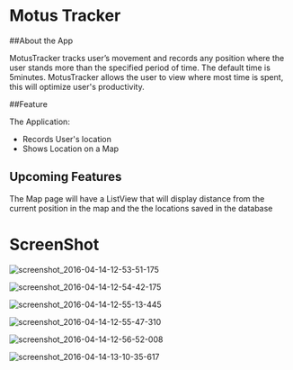 # Motus Tracker

##About the App

MotusTracker tracks user’s movement and records any position where the user stands more than the specified period of time. 
The default time is 5minutes. MotusTracker allows the user to view where most time is spent, this will optimize user's productivity.

##Feature

The Application:

+ Records User's location
+ Shows Location on a Map

## Upcoming Features

The Map page will have a ListView that will display distance from the current position in the map and the the locations saved in the database

# ScreenShot

![screenshot_2016-04-14-12-53-51-175](https://cloud.githubusercontent.com/assets/16117695/14586752/4a77d2b2-049a-11e6-8efd-ab78811af337.jpeg)

![screenshot_2016-04-14-12-54-42-175](https://cloud.githubusercontent.com/assets/16117695/14586751/4a77c164-049a-11e6-981f-f751e8404c0b.jpeg)

![screenshot_2016-04-14-12-55-13-445](https://cloud.githubusercontent.com/assets/16117695/14586754/4a78cd52-049a-11e6-802d-be647f6258c5.jpeg)

![screenshot_2016-04-14-12-55-47-310](https://cloud.githubusercontent.com/assets/16117695/14586753/4a77f3be-049a-11e6-862b-05e1bfaf39c7.jpeg)

![screenshot_2016-04-14-12-56-52-008](https://cloud.githubusercontent.com/assets/16117695/14586756/4a7bf1d0-049a-11e6-9853-e5d0902d2cbf.jpeg)

![screenshot_2016-04-14-13-10-35-617](https://cloud.githubusercontent.com/assets/16117695/14586755/4a7afdac-049a-11e6-9fba-1ec84f38e048.jpeg)
